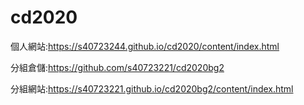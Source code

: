 # cd2020
個人網站:https://s40723244.github.io/cd2020/content/index.html

分組倉儲:https://github.com/s40723221/cd2020bg2

分組網站:https://s40723221.github.io/cd2020bg2/content/index.html

